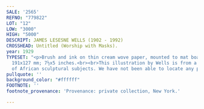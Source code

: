```yaml
---
SALE: '2565'
REFNO: "779822"
LOT: "12"
LOW: "3000"
HIGH: "5000"
DESCRIPT: JAMES LESESNE WELLS (1902 - 1992)
CROSSHEAD: Untitled (Worship with Masks).
year: 1929
TYPESET: "<p>Brush and ink on thin cream wove paper, mounted to mat board, circa 1929.
  191x127 mm; 7½x5 inches.<br><br>This illustration by Wells is from a series of drawings
  of African sculptural subjects. We have not been able to locate any publication.</p>"
pullquote: ''
background_color: "#ffffff"
FOOTNOTE: ''
footnote_provenance: 'Provenance: private collection, New York.'

---
```

